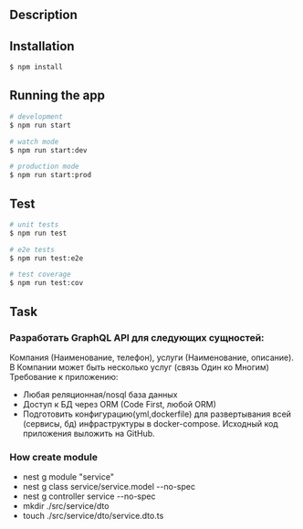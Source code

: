 ## Description

## Installation

```bash
$ npm install
```

## Running the app

```bash
# development
$ npm run start

# watch mode
$ npm run start:dev

# production mode
$ npm run start:prod
```

## Test

```bash
# unit tests
$ npm run test

# e2e tests
$ npm run test:e2e

# test coverage
$ npm run test:cov
```

## Task

### Разработать GraphQL API для следующих сущностей:
Компания (Наименование, телефон), услуги (Наименование, описание).
В Компании может быть несколько услуг (связь Один ко Многим)
Требование к приложению:
- Любая реляционная/nosql база данных
- Доступ к БД через ORM (Code First, любой ORM)
- Подготовить конфигурацию(yml,dockerfile) для развертывания всей (сервисы, бд) инфраструктуры в docker-compose.
Исходный код приложения выложить на GitHub.

### How create module
- nest g module "service"
- nest g class service/service.model --no-spec
- nest g controller service --no-spec
- mkdir ./src/service/dto
- touch ./src/service/dto/service.dto.ts
